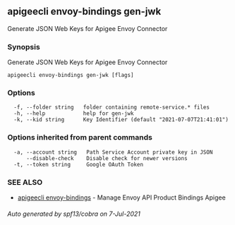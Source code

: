 ## apigeecli envoy-bindings gen-jwk

Generate JSON Web Keys for Apigee Envoy Connector

### Synopsis

Generate JSON Web Keys for Apigee Envoy Connector

```
apigeecli envoy-bindings gen-jwk [flags]
```

### Options

```
  -f, --folder string   folder containing remote-service.* files
  -h, --help            help for gen-jwk
  -k, --kid string      Key Identifier (default "2021-07-07T21:41:01")
```

### Options inherited from parent commands

```
  -a, --account string   Path Service Account private key in JSON
      --disable-check    Disable check for newer versions
  -t, --token string     Google OAuth Token
```

### SEE ALSO

* [apigeecli envoy-bindings](apigeecli_envoy-bindings.md)	 - Manage Envoy API Product Bindings Apigee

###### Auto generated by spf13/cobra on 7-Jul-2021
